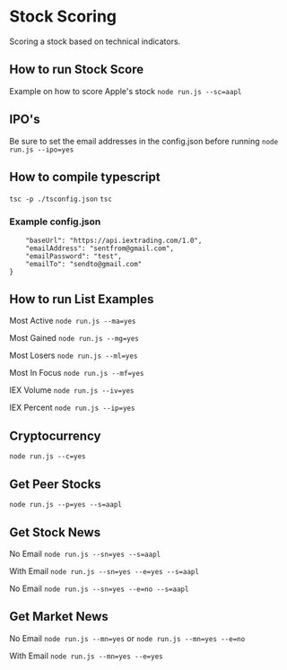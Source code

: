 # Stock Scoring
Scoring a stock based on technical indicators.

## How to run Stock Score
Example on how to score Apple's stock
`node run.js --sc=aapl`

## IPO's
Be sure to set the email addresses in the config.json before running
`node run.js --ipo=yes`

## How to compile typescript
`tsc -p ./tsconfig.json`
`tsc`

### Example config.json
```{
    "baseUrl": "https://api.iextrading.com/1.0",
    "emailAddress": "sentfrom@gmail.com",
    "emailPassword": "test",
    "emailTo": "sendto@gmail.com"
}
```

## How to run List Examples
Most Active `node run.js --ma=yes`

Most Gained `node run.js --mg=yes`

Most Losers `node run.js --ml=yes`

Most In Focus `node run.js --mf=yes`

IEX Volume `node run.js --iv=yes`

IEX Percent `node run.js --ip=yes`

## Cryptocurrency
`node run.js --c=yes`

## Get Peer Stocks
`node run.js --p=yes --s=aapl`

## Get Stock News
No Email `node run.js --sn=yes --s=aapl`

With Email `node run.js --sn=yes --e=yes --s=aapl`

No Email `node run.js --sn=yes --e=no --s=aapl`

## Get Market News
No Email `node run.js --mn=yes` or `node run.js --mn=yes --e=no`

With Email `node run.js --mn=yes --e=yes`